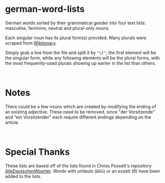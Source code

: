 # german-word-lists
German words sorted by their grammatical gender into four text lists: masculine, feminine, neutral and plural-only nouns.

Each singular noun has its plural form(s) provided. Many plurals were scraped from [Wiktionary](https://de.wiktionary.org/).

Simply grab a line from the file and split it by `"\t"`; the first element will be the singular form, while any following elements will be the plural forms, with the most frequently-used plurals showing up earlier in the list than others.

<br>

# Notes
There could be a few nouns which are created by modifying the ending of an existing adjective. These need to be removed, since "der Vorsitzende" and "ein Vorsitzender" each require different endings depending on the article.

<br>

# Special Thanks
These lists are based off of the lists found in Chriss Posselt's repository [AlleDeutschenWoerter](https://github.com/cpos/AlleDeutschenWoerter). Words with umlauts (äöü) or an eszett (ß) have been added to the lists.
